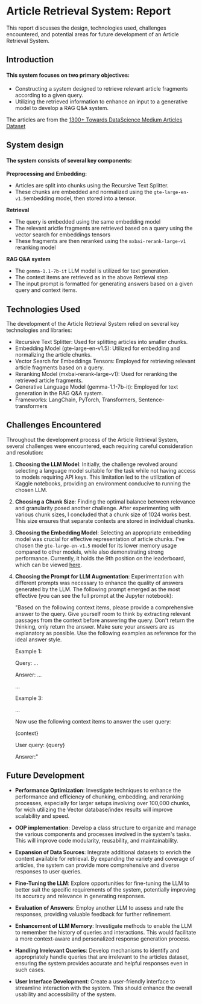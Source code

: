 # Article Retrieval System: Report

This report discusses the design, technologies used, challenges encountered, and potential areas for future development of an Article Retrieval System.

## Introduction

#### This system focuses on two primary objectives:
   - Constructing a system designed to retrieve relevant article fragments according to a given query.
   - Utilizing the retrieved information to enhance an input to a generative model to develop a RAG Q&A system.

The articles are from the [1300+ Towards DataScience Medium Articles Dataset](https://www.kaggle.com/datasets/meruvulikith/1300-towards-datascience-medium-articles-dataset) 

## System design

#### The system consists of several key components:
**Preprocessing and Embedding:**
   - Articles are split into chunks using the Recursive Text Splitter.
   - These chunks are embedded and normalized using the `gte-large-en-v1.5`embedding model, then stored into a tensor.

**Retrieval**
   - The query is embedded using the same embedding model
   - The relevant arictle fragments are retrieved based on a query using the vector search for embeddings tensors
   - These fragments are then reranked using the `mxbai-rerank-large-v1` reranking model
   
**RAG Q&A system**
   - The `gemma-1.1-7b-it` LLM model is utilized for text generation. 
   - The context items are retrieved as in the above Retrieval step
   - The input prompt is formatted for generating answers based on a given query and context items.

## Technologies Used

The development of the Article Retrieval System relied on several key technologies and libraries:

- Recursive Text Splitter: Used for splitting articles into smaller chunks.
- Embedding Model (gte-large-en-v1.5): Utilized for embedding and normalizing the article chunks.
- Vector Search for Embeddings Tensors: Employed for retrieving relevant article fragments based on a query.
- Reranking Model (mxbai-rerank-large-v1): Used for reranking the retrieved article fragments.
- Generative Language Model (gemma-1.1-7b-it): Employed for text generation in the RAG Q&A system.
- Frameworks: LangChain, PyTorch, Transformers, Sentence-transformers


## Challenges Encountered

Throughout the development process of the Article Retrieval System, several challenges were encountered, each requiring careful consideration and resolution:

1. **Choosing the LLM Model**: Initially, the challenge revolved around selecting a language model suitable for the task while not having access to models requiring API keys. This limitation led to the utilization of Kaggle notebooks, providing an environment conducive to running the chosen LLM.

2. **Choosing a Chunk Size**: Finding the optimal balance between relevance and granularity posed another challenge. After experimenting with various chunk sizes, I concluded that a chunk size of 1024 works best. This size ensures that separate contexts are stored in individual chunks.

3. **Choosing the Embedding Model**: Selecting an appropriate embedding model was crucial for effective representation of article chunks. I've chosen the `gte-large-en-v1.5` model for its lower memory usage compared to other models, while also demonstrating strong performance. Currently, it holds the 9th position on the leaderboard, which can be viewed [here](https://huggingface.co/spaces/mteb/leaderboard).

4. **Choosing the Prompt for LLM Augmentation**: Experimentation with different prompts was necessary to enhance the quality of answers generated by the LLM. The following prompt emerged as the most effective (you can see the full prompt at the Jupyter notebook):

   "Based on the following context items, please provide a comprehensive answer to the query.
Give yourself room to think by extracting relevant passages from the context before answering the query.
Don't return the thinking, only return the answer.
Make sure your answers are as explanatory as possible.
Use the following examples as reference for the ideal answer style.

   Example 1:

   Query: ...
   
   Answer: ...
   
   ...
   
   Example 3:
   
   ...
   
   Now use the following context items to answer the user query:
   
   {context}
   
   User query: {query}
   
   Answer:"
   

## Future Development

- **Performance Optimization**: Investigate techniques to enhance the performance and efficiency of chunking, embedding, and reranking processes, especially for larger setups involving over 100,000 chunks, for wich utilizing the Vector database/index results will improve scalability and speed.

- **OOP implementation**: Develop a class structure to organize and manage the various components and processes involved in the system's tasks. This will improve code modularity, reusability, and maintainability.

- **Expansion of Data Sources**: Integrate additional datasets to enrich the content available for retrieval. By expanding the variety and coverage of articles, the system can provide more comprehensive and diverse responses to user queries.

- **Fine-Tuning the LLM**: Explore opportunities for fine-tuning the LLM to better suit the specific requirements of the system, potentially improving its accuracy and relevance in generating responses.

- **Evaluation of Answers**: Employ another LLM to assess and rate the responses, providing valuable feedback for further refinement.

- **Enhancement of LLM Memory**: Investigate methods to enable the LLM to remember the history of queries and interactions. This would facilitate a more context-aware and personalized response generation process.

- **Handling Irrelevant Queries**: Develop mechanisms to identify and appropriately handle queries that are irrelevant to the articles dataset, ensuring the system provides accurate and helpful responses even in such cases.

- **User Interface Development**: Create a user-friendly interface to streamline interaction with the system. This should enhance the overall usability and accessibility of the system.

